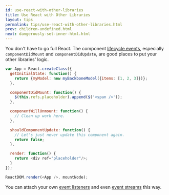 ```yaml
---
id: use-react-with-other-libraries
title: Use React with Other Libraries
layout: tips
permalink: tips/use-react-with-other-libraries.html
prev: children-undefined.html
next: dangerously-set-inner-html.html
---
```


You don't have to go full React. The component [lifecycle events](https://facebook.github.io/react/docs/component-specs.html#lifecycle-methods), especially `componentDidMount` and `componentDidUpdate`, are good places to put your other libraries' logic.

```js
var App = React.createClass({
  getInitialState: function() {
    return {myModel: new myBackboneModel({items: [1, 2, 3]})};
  },

  componentDidMount: function() {
    $(this.refs.placeholder).append($('<span />'));
  },

  componentWillUnmount: function() {
    // Clean up work here.
  },

  shouldComponentUpdate: function() {
    // Let's just never update this component again.
    return false;
  },

  render: function() {
    return <div ref="placeholder"/>;
  }
});

ReactDOM.render(<App />, mountNode);
```

You can attach your own [event listeners](/blob/master/docs/tips/11-dom-event-listeners.md) and even [event streams](https://baconjs.github.io) this way.
